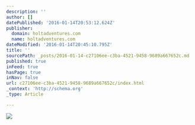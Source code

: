 ```yaml
---
description: ''
author: []
datePublished: '2016-01-14T20:53:12.624Z'
publisher:
  domain: holtadventures.com
  name: holtadventures.com
dateModified: '2016-01-14T20:45:10.795Z'
title: ''
sourcePath: _posts/2016-01-14-c27106ee-c3ba-4521-9458-9689a667652c.md
published: true
inFeed: true
hasPage: true
inNav: false
url: c27106ee-c3ba-4521-9458-9689a667652c/index.html
_context: 'http://schema.org'
_type: Article

---
```

![](http://holtadventures.com/wp-content/Gallery/Laos/DSC_0101.JPG)